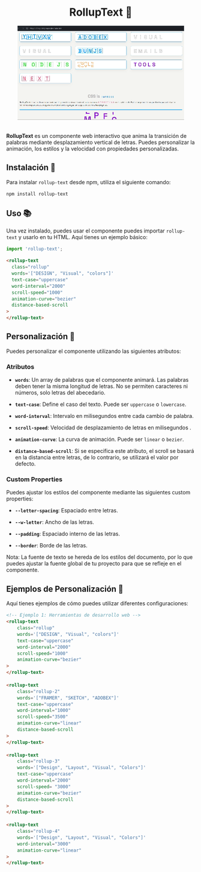 <h1 align="center">RollupText 🌟</h1>

<div align="center">
  <img src="https://github.com/Creatlydev/rollup-text/blob/main/public/demo.gif?raw=true" alt="Demostracion de rollup-text">
</div>
<br>

**RollupText** es un componente web interactivo que anima la transición de palabras mediante desplazamiento vertical de letras. Puedes personalizar la animación, los estilos y la velocidad con propiedades personalizadas.

## Instalación 🚀

Para instalar `rollup-text` desde npm, utiliza el siguiente comando:

```bash
npm install rollup-text
```

## Uso 📚

Una vez instalado, puedes usar el componente puedes importar `rollup-text` y usarlo en tu HTML. Aquí tienes un ejemplo básico:

```javascript
import 'rollup-text';
```

```html
<rollup-text 
  class="rollup" 
  words='["DESIGN", "Visual", "colors"]' 
  text-case="uppercase" 
  word-interval="2000"
  scroll-speed="1000"
  animation-curve="bezier"
  distance-based-scroll
>
</rollup-text>
```

## Personalización 🎨

Puedes personalizar el componente utilizando las siguientes atributos:

### Atributos

- **`words`**: Un array de palabras que el componente animará. Las palabras deben tener la misma longitud de letras. No se permiten caracteres ni números, solo letras del abecedario.
  
- **`text-case`**: Define el caso del texto. Puede ser `uppercase` o `lowercase`. 

- **`word-interval`**: Intervalo en milisegundos entre cada cambio de palabra.

- **`scroll-speed`**: Velocidad de desplazamiento de letras en milisegundos .

- **`animation-curve`**: La curva de animación. Puede ser `linear` o `bezier`.

- **`distance-based-scroll`**: Si se especifica este atributo, el scroll se basará en la distancia entre letras, de lo contrario, se utilizará el valor por defecto.

### Custom Properties

Puedes ajustar los estilos del componente mediante las siguientes custom properties:

- **`--letter-spacing`**: Espaciado entre letras.

- **`--w-letter`**: Ancho de las letras.

- **`--padding`**: Espaciado interno de las letras.

- **`--border`**: Borde de las letras.


Nota: La fuente de texto se hereda de los estilos del documento, por lo que puedes ajustar la fuente global de tu proyecto para que se refleje en el componente.

## Ejemplos de Personalización 🎨

Aquí tienes ejemplos de cómo puedes utilizar diferentes configuraciones:

```html
<!-- Ejemplo 1: Herramientas de desarrollo web -->
<rollup-text 
    class="rollup" 
    words='["DESIGN", "Visual", "colors"]' 
    text-case="uppercase" 
    word-interval="2000"
    scroll-speed="1000"
    animation-curve="bezier"
>
</rollup-text>

<rollup-text 
    class="rollup-2" 
    words='["FRAMER", "SKETCH", "ADOBEX"]' 
    text-case="uppercase"
    word-interval="1000"
    scroll-speed="3500"
    animation-curve="linear"
    distance-based-scroll
>
</rollup-text>

<rollup-text 
    class="rollup-3" 
    words='["Design", "Layout", "Visual", "Colors"]'
    text-case="uppercase" 
    word-interval="2000" 
    scroll-speed= "3000"
    animation-curve="bezier"
    distance-based-scroll
>
</rollup-text>

<rollup-text 
    class="rollup-4" 
    words='["Design", "Layout", "Visual", "Colors"]'
    word-interval="3000" 
    animation-curve="linear"
>
</rollup-text>
```